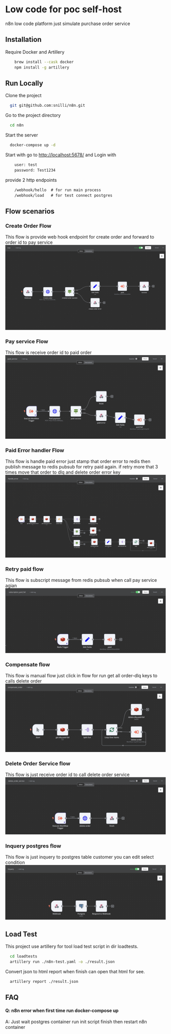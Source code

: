 
# Low code for poc self-host

n8n low code platform just simulate purchase order service


## Installation

Require Docker and Artillery

```bash
    brew install --cask docker
    npm install -g artillery
```


## Run Locally

Clone the project

```bash
  git git@github.com:snilli/n8n.git
```

Go to the project directory

```bash
  cd n8n
```

Start the server

```bash
  docker-compose up -d
```

Start with go to [http://localhost:5678/](http://localhost:5678/) and Login with

```txt
    user: test
    password: Test1234
```

provide 2 http endpoints
```txt
    /webhook/hello  # for run main process
    /webhook/load   # for test connect postgres
```

## Flow scenarios

### Create Order Flow

This flow is provide web hook endpoint for create order and forward to order id to pay service
![Create Order Flow](./images/1.png)

### Pay service Flow

This flow is receive order id to paid order
![Pay service Flow](./images/2.png)

### Paid Error handler Flow

This flow is handle paid error just stamp that order error to redis then publish message to redis pubsub for retry  paid again. if retry more that 3 times move that order to dlq and delete order error key
![Paid Error handler Flow](./images/3.png)

### Retry paid flow

This flow is subscript message from redis pubsub when call pay service agian
![Retry paid flow](./images/4.png)

### Compensate flow

This flow is manual flow just click in flow for run get all order-dlq keys to calls delete order
![Compensate flow](./images/6.png)

### Delete Order Service flow

This flow is just receive order id to call delete order service
![Delete Order Service flow](./images/5.png)

### Inquery postgres flow

This flow is just inquery to postgres table customer you can edit select condition
![Inquery postgres flow](./images/7.png)

## Load Test

This project use artillery for tool load test script in dir loadtests.

```bash
  cd loadtests
  artillery run ./n8n-test.yaml -o ./result.json
```

Convert json to html report when finish can open that html for see.

```bash
  artillery report ./result.json
```

## FAQ

#### Q: n8n error when first time run docker-compose up

A: Just wait postgres container run init script finish then restart n8n container